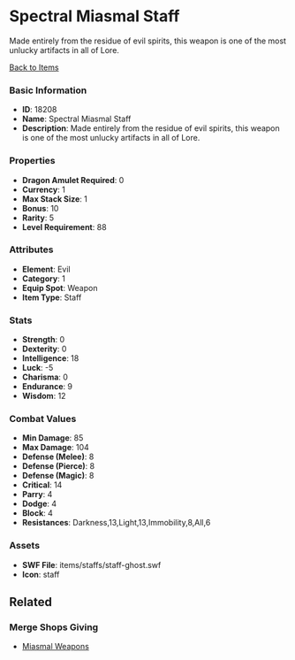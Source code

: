 # Spectral Miasmal Staff

Made entirely from the residue of evil spirits, this weapon is one of the most unlucky artifacts in all of Lore. 

[Back to Items](../items.md)

### Basic Information

- **ID**: 18208
- **Name**: Spectral Miasmal Staff
- **Description**: Made entirely from the residue of evil spirits, this weapon is one of the most unlucky artifacts in all of Lore. 

### Properties

- **Dragon Amulet Required**: 0
- **Currency**: 1
- **Max Stack Size**: 1
- **Bonus**: 10
- **Rarity**: 5
- **Level Requirement**: 88

### Attributes

- **Element**: Evil
- **Category**: 1
- **Equip Spot**: Weapon
- **Item Type**: Staff

### Stats

- **Strength**: 0
- **Dexterity**: 0
- **Intelligence**: 18
- **Luck**: -5
- **Charisma**: 0
- **Endurance**: 9
- **Wisdom**: 12

### Combat Values

- **Min Damage**: 85
- **Max Damage**: 104
- **Defense (Melee)**: 8
- **Defense (Pierce)**: 8
- **Defense (Magic)**: 8
- **Critical**: 14
- **Parry**: 4
- **Dodge**: 4
- **Block**: 4
- **Resistances**: Darkness,13,Light,13,Immobility,8,All,6

### Assets

- **SWF File**: items/staffs/staff-ghost.swf
- **Icon**: staff

## Related

### Merge Shops Giving

- [Miasmal Weapons](../merge-shops/85-miasmal-weapons.md)

